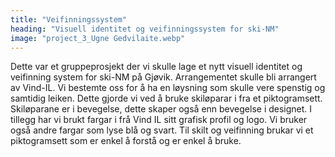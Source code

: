 ```yaml
---
title: "Veifinningssystem"
heading: "Visuell identitet og veifinningssystem for ski-NM"
image: "project_3_Ugne Gedvilaite.webp"
---
```


Dette var et gruppeprosjekt der vi skulle lage et nytt visuell identitet og veifinning system for ski-NM på Gjøvik. Arrangementet skulle bli arrangert av Vind-IL. Vi bestemte oss for å ha en løysning som skulle vere spenstig og samtidig leiken. Dette gjorde vi ved å bruke skiløparar i fra et piktogramsett. Skiløparane er i bevegelse, dette skaper også enn bevegelse i designet. I tillegg har vi brukt fargar i frå Vind IL sitt grafisk profil og logo. Vi bruker også andre fargar som lyse blå og svart. Til skilt og veifinning brukar vi et piktogramsett som er enkel å forstå og er enkel å bruke.

